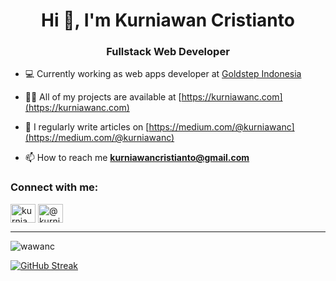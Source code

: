 <h1 align="center">Hi 👋, I'm Kurniawan Cristianto</h1>
<h3 align="center">Fullstack Web Developer</h3>

- 💻 Currently working as web apps developer at [Goldstep Indonesia](https://goldstep.co.id/)
   
- 👨‍💻 All of my projects are available at [https://kurniawanc.com](https://kurniawanc.com)

- 📝 I regularly write articles on [https://medium.com/@kurniawanc](https://medium.com/@kurniawanc)

- 📫 How to reach me **kurniawancristianto@gmail.com**

<h3 align="left">Connect with me:</h3>
<p align="left">
<a href="https://linkedin.com/in/kurniawanc" target="blank"><img align="center" src="https://raw.githubusercontent.com/rahuldkjain/github-profile-readme-generator/master/src/images/icons/Social/linked-in-alt.svg" alt="kurniawanc" height="30" width="40" /></a>
<a href="https://medium.com/@kurniawanc" target="blank"><img align="center" src="https://raw.githubusercontent.com/rahuldkjain/github-profile-readme-generator/master/src/images/icons/Social/medium.svg" alt="@kurniawanc" height="30" width="40" /></a>
</p>

<hr>

<p><img align="center" src="https://github-readme-stats.vercel.app/api/top-langs?username=wawanc&show_icons=true&locale=en&layout=compact&theme=github_dark_dimmed" alt="wawanc" /></p>

[![GitHub Streak](https://streak-stats.demolab.com?user=WawanC&theme=iceberg)](https://git.io/streak-stats)
